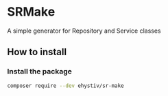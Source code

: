 # SRMake
 A simple generator for Repository and Service classes

## How to install

### Install the package
```sh
composer require --dev ehystiv/sr-make
```
